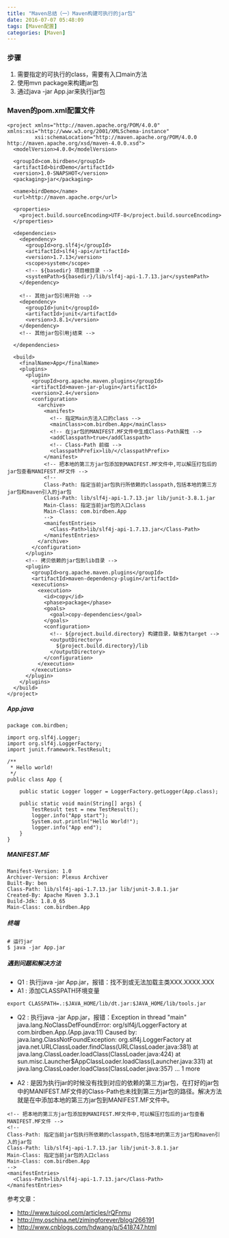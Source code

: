 ```yaml
---
title: "Maven总结（一）Maven构建可执行的jar包"
date: 2016-07-07 05:48:09
tags: [Maven配置]
categories: [Maven]
---
```


### 步骤
1. 需要指定的可执行的class，需要有入口main方法
2. 使用mvn package来构建jar包
3. 通过java -jar App.jar来执行jar包

### Maven的pom.xml配置文件
```
<project xmlns="http://maven.apache.org/POM/4.0.0" xmlns:xsi="http://www.w3.org/2001/XMLSchema-instance"
         xsi:schemaLocation="http://maven.apache.org/POM/4.0.0 http://maven.apache.org/xsd/maven-4.0.0.xsd">
  <modelVersion>4.0.0</modelVersion>

  <groupId>com.birdben</groupId>
  <artifactId>birdDemo</artifactId>
  <version>1.0-SNAPSHOT</version>
  <packaging>jar</packaging>

  <name>birdDemo</name>
  <url>http://maven.apache.org</url>

  <properties>
    <project.build.sourceEncoding>UTF-8</project.build.sourceEncoding>
  </properties>

  <dependencies>
    <dependency>
      <groupId>org.slf4j</groupId>
      <artifactId>slf4j-api</artifactId>
      <version>1.7.13</version>
      <scope>system</scope>
      <!-- ${basedir} 项目根目录 -->
      <systemPath>${basedir}/lib/slf4j-api-1.7.13.jar</systemPath>
    </dependency>

    <!-- 其他jar包引用开始 -->
    <dependency>
      <groupId>junit</groupId>
      <artifactId>junit</artifactId>
      <version>3.8.1</version>
    </dependency>
    <!-- 其他jar包引用j结束 -->

  </dependencies>

  <build>
    <finalName>App</finalName>
    <plugins>
      <plugin>
        <groupId>org.apache.maven.plugins</groupId>
        <artifactId>maven-jar-plugin</artifactId>
        <version>2.4</version>
        <configuration>
          <archive>
            <manifest>
              <!-- 指定Main方法入口的class -->
              <mainClass>com.birdben.App</mainClass>
              <!-- 在jar包的MANIFEST.MF文件中生成Class-Path属性 -->
              <addClasspath>true</addClasspath>
              <!-- Class-Path 前缀 -->
              <classpathPrefix>lib/</classpathPrefix>
            </manifest>
            <!-- 把本地的第三方jar包添加到MANIFEST.MF文件中,可以解压打包后的jar包查看MANIFEST.MF文件 -->
            <!--
            Class-Path: 指定当前jar包执行所依赖的classpath,包括本地的第三方jar包和maven引入的jar包
            Class-Path: lib/slf4j-api-1.7.13.jar lib/junit-3.8.1.jar
            Main-Class: 指定当前jar包的入口class
            Main-Class: com.birdben.App
            -->
            <manifestEntries>
              <Class-Path>lib/slf4j-api-1.7.13.jar</Class-Path>
            </manifestEntries>
          </archive>
        </configuration>
      </plugin>
      <!-- 拷贝依赖的jar包到lib目录 -->
      <plugin>
        <groupId>org.apache.maven.plugins</groupId>
        <artifactId>maven-dependency-plugin</artifactId>
        <executions>
          <execution>
            <id>copy</id>
            <phase>package</phase>
            <goals>
              <goal>copy-dependencies</goal>
            </goals>
            <configuration>
              <!-- ${project.build.directory} 构建目录，缺省为target -->
              <outputDirectory>
                ${project.build.directory}/lib
              </outputDirectory>
            </configuration>
          </execution>
        </executions>
      </plugin>
    </plugins>
  </build>
</project>
```

##### App.java
```
package com.birdben;

import org.slf4j.Logger;
import org.slf4j.LoggerFactory;
import junit.framework.TestResult;

/**
 * Hello world!
 */
public class App {

    public static Logger logger = LoggerFactory.getLogger(App.class);

    public static void main(String[] args) {
        TestResult test = new TestResult();
        logger.info("App start");
        System.out.println("Hello World!");
        logger.info("App end");
    }
}
```

##### MANIFEST.MF
```
Manifest-Version: 1.0
Archiver-Version: Plexus Archiver
Built-By: ben
Class-Path: lib/slf4j-api-1.7.13.jar lib/junit-3.8.1.jar
Created-By: Apache Maven 3.3.1
Build-Jdk: 1.8.0_65
Main-Class: com.birdben.App
```

##### 终端
```
# 运行jar
$ java -jar App.jar
```

##### 遇到问题和解决方法

- Q1 : 执行java -jar App.jar，报错：找不到或无法加载主类XXX.XXXX.XXX
- A1 : 添加CLASSPATH环境变量

```
export CLASSPATH=.:$JAVA_HOME/lib/dt.jar:$JAVA_HOME/lib/tools.jar
```

- Q2 : 执行java -jar App.jar，报错：Exception in thread "main" java.lang.NoClassDefFoundError: org/slf4j/LoggerFactory
	at com.birdben.App.<clinit>(App.java:11)
Caused by: java.lang.ClassNotFoundException: org.slf4j.LoggerFactory
	at java.net.URLClassLoader.findClass(URLClassLoader.java:381)
	at java.lang.ClassLoader.loadClass(ClassLoader.java:424)
	at sun.misc.Launcher$AppClassLoader.loadClass(Launcher.java:331)
	at java.lang.ClassLoader.loadClass(ClassLoader.java:357)
	... 1 more
	
- A2 : 是因为执行jar的时候没有找到对应的依赖的第三方jar包，在打好的jar包中的MANIFEST.MF文件的Class-Path也未找到第三方jar包的路径。解决方法就是在<manifestEntries>中添加本地的第三方jar包到MANIFEST.MF文件中。

```
<!-- 把本地的第三方jar包添加到MANIFEST.MF文件中,可以解压打包后的jar包查看MANIFEST.MF文件 -->
<!--
Class-Path: 指定当前jar包执行所依赖的classpath,包括本地的第三方jar包和maven引入的jar包
Class-Path: lib/slf4j-api-1.7.13.jar lib/junit-3.8.1.jar
Main-Class: 指定当前jar包的入口class
Main-Class: com.birdben.App
-->
<manifestEntries>
  <Class-Path>lib/slf4j-api-1.7.13.jar</Class-Path>
</manifestEntries>
```

参考文章：

- http://www.tuicool.com/articles/rQFnmu
- http://my.oschina.net/zimingforever/blog/266191
- http://www.cnblogs.com/hdwang/p/5418747.html